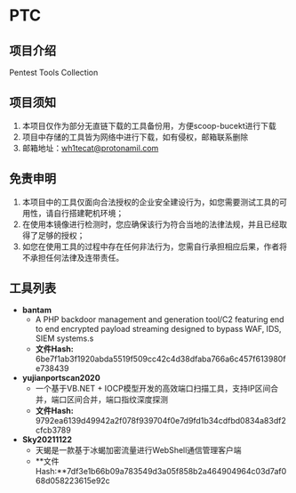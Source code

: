 # PTC

## 项目介绍

Pentest Tools Collection 

## 项目须知

1. 本项目仅作为部分无直链下载的工具备份用，方便scoop-bucekt进行下载
2. 项目中存储的工具皆为网络中进行下载，如有侵权，邮箱联系删除
3. 邮箱地址：wh1tecat@protonamil.com

## 免责申明

1. 本项目中的工具仅面向合法授权的企业安全建设行为，如您需要测试工具的可用性，请自行搭建靶机环境；
2. 在使用本镜像进行检测时，您应确保该行为符合当地的法律法规，并且已经取得了足够的授权；
3. 如您在使用工具的过程中存在任何非法行为，您需自行承担相应后果，作者将不承担任何法律及连带责任。

## 工具列表

- **bantam** 
  - A PHP backdoor management and generation tool/C2 featuring end to end encrypted payload streaming designed to bypass WAF, IDS, SIEM systems.s
  - **文件Hash:** 6be7f1ab3f1920abda5519f509cc42c4d38dfaba766a6c457f613980fe738439
- **yujianportscan2020** 
  -  一个基于VB.NET + IOCP模型开发的高效端口扫描工具，支持IP区间合并，端口区间合并，端口指纹深度探测
  - **文件Hash:** 9792ea6139d49942a2f078f939704f0e7d9fd1b34cdfbd0834a83df2cfcb3789
- **Sky20211122**
  - 天蝎是一款基于冰蝎加密流量进行WebShell通信管理客户端
  - **文件Hash:**7df3e1b66b09a783549d3a05f858b2a464904964c03d7af068d058223615e92c
